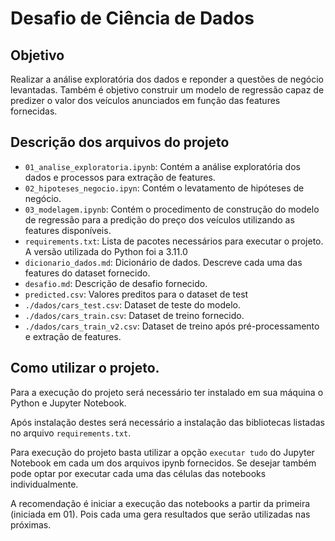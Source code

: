 # Desafio de Ciência de Dados

## Objetivo
Realizar a análise exploratória dos dados e reponder a questões de negócio levantadas. Também é objetivo construir um modelo de regressão capaz de predizer o valor dos veículos anunciados em função das features fornecidas.

## Descrição dos arquivos do projeto

* `01_analise_exploratoria.ipynb`: Contém a análise exploratória dos dados e processos para extração de features.
* `02_hipoteses_negocio.ipyn`: Contém o levatamento de hipóteses de negócio.
* `03_modelagem.ipynb`: Contém o procedimento de construção do modelo de regressão para a predição do preço dos veículos utilizando as features disponíveis.
* `requirements.txt`: Lista de pacotes necessários para executar o projeto. A versão utilizada do Python foi a 3.11.0
* `dicionario_dados.md`: Dicionário de dados. Descreve cada uma das features do dataset fornecido.
* `desafio.md`: Descrição de desafio fornecido.
* `predicted.csv`: Valores preditos para o dataset de test
* `./dados/cars_test.csv`: Dataset de teste do modelo.
* `./dados/cars_train.csv`: Dataset de treino fornecido.
* `./dados/cars_train_v2.csv`: Dataset de treino após pré-processamento e extração de features.

## Como utilizar o projeto.

Para a execução do projeto será necessário ter instalado em sua máquina o Python e Jupyter Notebook. 

Após instalação destes será necessário a instalação das bibliotecas listadas no arquivo `requirements.txt`.

Para execução do projeto basta utilizar a opção `executar tudo` do Jupyter Notebook em cada um dos arquivos ipynb fornecidos. Se desejar também pode optar por executar cada uma das células das notebooks individualmente.

A recomendação é iniciar a execução das notebooks a partir da primeira (iniciada em 01). Pois cada uma gera resultados que serão utilizadas nas próximas.


